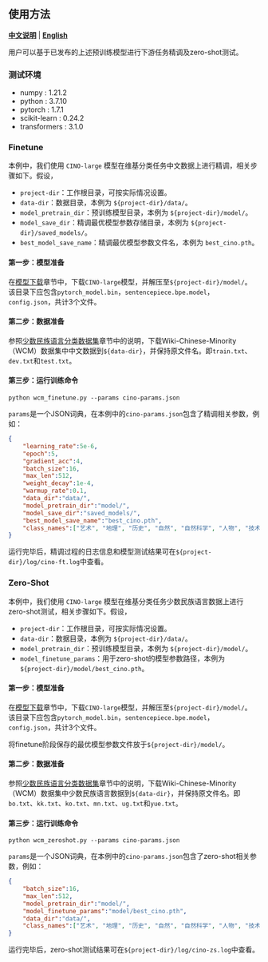 ## 使用方法

[**中文说明**](README.md) | [**English**](README_EN.md)

用户可以基于已发布的上述预训练模型进行下游任务精调及zero-shot测试。

### 测试环境
- numpy : 1.21.2
- python : 3.7.10
- pytorch : 1.7.1
- scikit-learn : 0.24.2
- transformers : 3.1.0

### Finetune

本例中，我们使用 `CINO-large` 模型在维基分类任务中文数据上进行精调，相关步骤如下。假设，  
- `project-dir`：工作根目录，可按实际情况设置。
- `data-dir`：数据目录，本例为 `${project-dir}/data/`。
- `model_pretrain_dir`：预训练模型目录，本例为 `${project-dir}/model/`。
- `model_save_dir`：精调最优模型参数存储目录，本例为 `${project-dir}/saved_models/`。
- `best_model_save_name`：精调最优模型参数文件名，本例为 `best_cino.pth`。

#### 第一步：模型准备
在[模型下载](https://github.com/ymcui/Chinese-Minority-PLM#模型下载)章节中，下载`CINO-large`模型，并解压至`${project-dir}/model/`。
该目录下应包含`pytorch_model.bin`，`sentencepiece.bpe.model`，`config.json`，共计3个文件。

#### 第二步：数据准备
参照[少数民族语言分类数据集](https://github.com/ymcui/Chinese-Minority-PLM#%E5%B0%91%E6%95%B0%E6%B0%91%E6%97%8F%E8%AF%AD%E8%A8%80%E5%88%86%E7%B1%BB%E6%95%B0%E6%8D%AE%E9%9B%86)章节中的说明，下载Wiki-Chinese-Minority（WCM）数据集中中文数据到`${data-dir}`，并保持原文件名。即`train.txt`、`dev.txt`和`test.txt`。

#### 第三步：运行训练命令
```shell
python wcm_finetune.py --params cino-params.json
```
`params`是一个JSON词典，在本例中的`cino-params.json`包含了精调相关参数，例如：
```json
{
    "learning_rate":5e-6,
    "epoch":5,
    "gradient_acc":4,
    "batch_size":16,
    "max_len":512,
    "weight_decay":1e-4,
    "warmup_rate":0.1,
    "data_dir":"data/",
    "model_pretrain_dir":"model/", 
    "model_save_dir":"saved_models/",
    "best_model_save_name":"best_cino.pth",
    "class_names":["艺术", "地理", "历史", "自然", "自然科学", "人物", "技术", "教育", "经济", "健康"] 
}
```

运行完毕后，精调过程的日志信息和模型测试结果可在`${project-dir}/log/cino-ft.log`中查看。



### Zero-Shot

本例中，我们使用 `CINO-large` 模型在维基分类任务少数民族语言数据上进行zero-shot测试，相关步骤如下。假设，  
- `project-dir`：工作根目录，可按实际情况设置。
- `data-dir`：数据目录，本例为 `${project-dir}/data/`。
- `model_pretrain_dir`：预训练模型目录，本例为 `${project-dir}/model/`。
- `model_finetune_params`：用于zero-shot的模型参数路径，本例为 `${project-dir}/model/best_cino.pth`。

#### 第一步：模型准备
在[模型下载](https://github.com/ymcui/Chinese-Minority-PLM#模型下载)章节中，下载`CINO-large`模型，并解压至`${project-dir}/model/`。
该目录下应包含`pytorch_model.bin`，`sentencepiece.bpe.model`，`config.json`，共计3个文件。

将finetune阶段保存的最优模型参数文件放于`${project-dir}/model/`。

#### 第二步：数据准备
参照[少数民族语言分类数据集](https://github.com/ymcui/Chinese-Minority-PLM#%E5%B0%91%E6%95%B0%E6%B0%91%E6%97%8F%E8%AF%AD%E8%A8%80%E5%88%86%E7%B1%BB%E6%95%B0%E6%8D%AE%E9%9B%86)章节中的说明，下载Wiki-Chinese-Minority（WCM）数据集中少数民族语言数据到`${data-dir}`，并保持原文件名。即`bo.txt`、`kk.txt`、`ko.txt`、`mn.txt`、`ug.txt`和`yue.txt`。

#### 第三步：运行训练命令
```shell
python wcm_zeroshot.py --params cino-params.json
```
`params`是一个JSON词典，在本例中的`cino-params.json`包含了zero-shot相关参数，例如：
```json
{
    "batch_size":16,
    "max_len":512,
    "model_pretrain_dir":"model/",
    "model_finetune_params":"model/best_cino.pth",
    "data_dir":"data/",
    "class_names":["艺术", "地理", "历史", "自然", "自然科学", "人物", "技术", "教育", "经济", "健康"] 
}
```

运行完毕后，zero-shot测试结果可在`${project-dir}/log/cino-zs.log`中查看。

